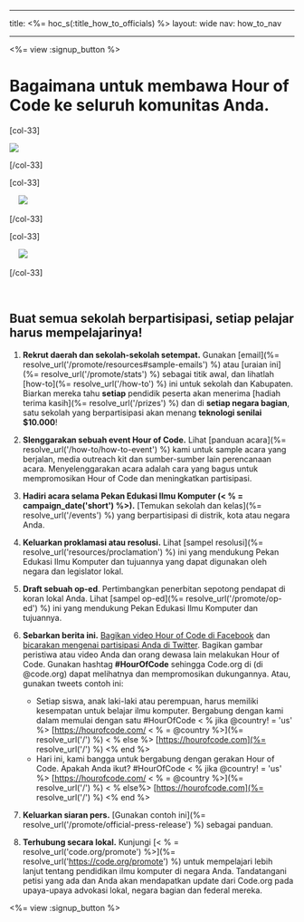 * * *

title: <%= hoc_s(:title_how_to_officials) %> layout: wide nav: how_to_nav

* * *

<%= view :signup_button %>

# Bagaimana untuk membawa Hour of Code ke seluruh komunitas Anda.

[col-33]

![](/images/fit-275/highlight-obama.png)

[/col-33]

[col-33]

&nbsp;&nbsp;&nbsp;&nbsp;![](/images/fit-258/checkprize.jpg)

[/col-33]

[col-33]

&nbsp;&nbsp;&nbsp;&nbsp;![](/images/fit-248/dan.jpg)

[/col-33]

<p style="clear:both">
  &nbsp;
</p>

## Buat semua sekolah berpartisipasi, setiap pelajar harus mempelajarinya!

  1. **Rekrut daerah dan sekolah-sekolah setempat.** Gunakan [email](%= resolve_url('/promote/resources#sample-emails') %) atau [uraian ini](%= resolve_url('/promote/stats') %) sebagai titik awal, dan lihatlah [how-to](%= resolve_url('/how-to') %) ini untuk sekolah dan Kabupaten. Biarkan mereka tahu **setiap** pendidik peserta akan menerima [hadiah terima kasih](%= resolve_url('/prizes') %) dan di **setiap negara bagian**, satu sekolah yang berpartisipasi akan menang **teknologi senilai $10.000**!

  2. **Slenggarakan sebuah event Hour of Code.** Lihat [panduan acara](%= resolve_url('/how-to/how-to-event') %) kami untuk sample acara yang berjalan, media outreach kit dan sumber-sumber lain perencanaan acara. Menyelenggarakan acara adalah cara yang bagus untuk mempromosikan Hour of Code dan meningkatkan partisipasi.

  3. **Hadiri acara selama Pekan Edukasi Ilmu Komputer (< % = campaign_date('short') %>).** [Temukan sekolah dan kelas](%= resolve_url('/events') %) yang berpartisipasi di distrik, kota atau negara Anda.

  4. **Keluarkan proklamasi atau resolusi.** Lihat [sampel resolusi](%= resolve_url('resources/proclamation') %) ini yang mendukung Pekan Edukasi Ilmu Komputer dan tujuannya yang dapat digunakan oleh negara dan legislator lokal.

  5. **Draft sebuah op-ed**. Pertimbangkan penerbitan sepotong pendapat di koran lokal Anda. Lihat [sampel op-ed](%= resolve_url('/promote/op-ed') %) ini yang mendukung Pekan Edukasi Ilmu Komputer dan tujuannya.

  6. **Sebarkan berita ini.** [Bagikan video Hour of Code di Facebook](https://www.facebook.com/sharer/sharer.php?u=http%3A%2F%2Fhourofcode.com%2Fus) dan [bicarakan mengenai partisipasi Anda di Twitter](https://twitter.com/intent/tweet?url=http%3A%2F%2Fhourofcode.com&text=I%27m%20participating%20in%20this%20year%27s%20%23HourOfCode%2C%20are%20you%3F%20%40codeorg&original_referer=https%3A%2F%2Fwww.google.com%2Furl%3Fq%3Dhttps%253A%252F%252Ftwitter.com%252Fshare%253Fhashtags%253D%2526amp%253Brelated%253Dcodeorg%2526amp%253Btext%253DI%252527m%252Bparticipating%252Bin%252Bthis%252Byear%252527s%252B%252523HourOfCode%25252C%252Bare%252Byou%25253F%252B%252540codeorg%2526amp%253Burl%253Dhttp%25253A%25252F%25252Fhourofcode.com%26sa%3DD%26sntz%3D1%26usg%3DAFQjCNE1GLTUbKZfMlEh9Aj5w0iswz6PYQ&related=codeorg&hashtags=). Bagikan gambar peristiwa atau video Anda dan orang dewasa lain melakukan Hour of Code. Gunakan hashtag **#HourOfCode** sehingga Code.org di (di @code.org) dapat melihatnya dan mempromosikan dukungannya. Atau, gunakan tweets contoh ini:
    
      * Setiap siswa, anak laki-laki atau perempuan, harus memiliki kesempatan untuk belajar ilmu komputer. Bergabung dengan kami dalam memulai dengan satu #HourOfCode < % jika @country! = 'us' %> [https://hourofcode.com/ < % = @country %>](%= resolve_url('/') %) < % else %> [https://hourofcode.com](%= resolve_url('/') %) <% end %>
      * Hari ini, kami bangga untuk bergabung dengan gerakan Hour of Code. Apakah Anda ikut? #HourOfCode < % jika @country! = 'us' %> [https://hourofcode.com/ < % = @country %>](%= resolve_url('/') %) < % else%> [https://hourofcode.com](%= resolve_url('/') %) <% end %>   
          
        

  7. **Keluarkan siaran pers.** [Gunakan contoh ini](%= resolve_url('/promote/official-press-release') %) sebagai panduan.

  8. **Terhubung secara lokal.** Kunjungi [< % = resolve_url('code.org/promote') %>](%= resolve_url('https://code.org/promote') %) untuk mempelajari lebih lanjut tentang pendidikan ilmu komputer di negara Anda. Tandatangani petisi yang ada dan Anda akan mendapatkan update dari Code.org pada upaya-upaya advokasi lokal, negara bagian dan federal mereka.

<%= view :signup_button %>